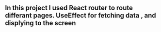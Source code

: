 ## In this project I used React router to route differant pages. UseEffect for fetching data , and displying to the screen
